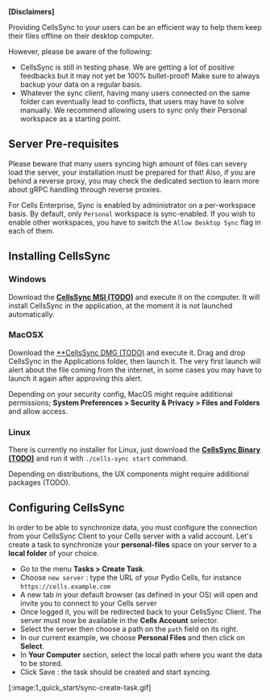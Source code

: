 **[Disclaimers]**

Providing CellsSync to your users can be an efficient way to help them keep their files offline on their desktop computer. 

However, please be aware of the following:  

 - CellsSync is still in testing phase. We are getting a lot of positive feedbacks but it may not yet be 100% bullet-proof! Make sure to always backup your data on a regular basis.
 - Whatever the sync client, having many users connected on the same folder can eventually lead to conflicts, that users may have to solve manually. We recommend allowing users to sync only their Personal workspace as a starting point.
 
## Server Pre-requisites

Please beware that many users syncing high amount of files can severy load the server, your installation must be prepared for that! Also, if you are behind a reverse proxy, you may check the dedicated section to learn more about gRPC handling through reverse proxies.

For Cells Enterprise, Sync is enabled by administrator on a per-workspace basis. By default, only `Personal` workspace is sync-enabled. If you wish to enable other workspaces, you have to switch the `Allow Desktop Sync` flag in each of them.

## Installing CellsSync

### Windows

Download the [**CellsSync MSI (TODO)**](https://download.pydio.com/pub/cells-sync/release/0.9.0/windows-amd64/) and execute it on the computer. It will install CellsSync in the application, at the moment it is not launched automatically.

### MacOSX

Download the [**CellsSync DMG (TODO)]() and execute it. Drag and drop CellsSync in the Applications folder, then launch it. The very first launch will alert about the file coming from the internet, in some cases you may have to launch it again after approving this alert.

Depending on your security config, MacOS might require additional permissions; **System Preferences > Security & Privacy > Files and Folders** and allow access.

### Linux

There is currently no installer for Linux, just download the [**CellsSync Binary (TODO)**]() and run it with `./cells-sync start` command.

Depending on distributions, the UX components might require additional packages (TODO).

## Configuring CellsSync

In order to be able to synchronize data, you must configure the connection from your CellsSync Client to your Cells server with a valid account. Let's create a task to synchronize your **personal-files** space on your server to a **local folder** of your choice.

- Go to the menu **Tasks > Create Task**.
- Choose `new server` : type the URL of your Pydio Cells, for instance `https://cells.example.com`
- A new tab in your default browser (as defined in your OS) will open and invite you to connect to your Cells server
- Once logged it, you will be redirected back to your CellsSync Client. The server must now be available in the **Cells Account** selector. 
- Select the server then choose a path on the `path` field on its right.
- In our current example, we choose **Personal Files** and then click on **Select**.
- In **Your Computer** section, select the local path where you want the data to be stored.
- Click Save : the task should be created and start syncing.

[:image:1_quick_start/sync-create-task.gif]
